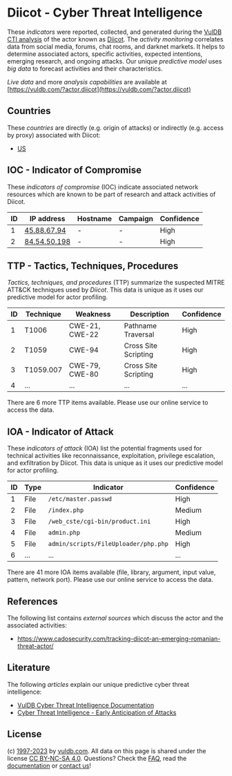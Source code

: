 # Diicot - Cyber Threat Intelligence

These _indicators_ were reported, collected, and generated during the [VulDB CTI analysis](https://vuldb.com/?kb.cti) of the actor known as [Diicot](https://vuldb.com/?actor.diicot). The _activity monitoring_ correlates data from social media, forums, chat rooms, and darknet markets. It helps to determine associated actors, specific activities, expected intentions, emerging research, and ongoing attacks. Our unique _predictive model_ uses _big data_ to forecast activities and their characteristics.

_Live data_ and more _analysis capabilities_ are available at [https://vuldb.com/?actor.diicot](https://vuldb.com/?actor.diicot)

## Countries

These _countries_ are directly (e.g. origin of attacks) or indirectly (e.g. access by proxy) associated with Diicot:

* [US](https://vuldb.com/?country.us)

## IOC - Indicator of Compromise

These _indicators of compromise_ (IOC) indicate associated network resources which are known to be part of research and attack activities of Diicot.

ID | IP address | Hostname | Campaign | Confidence
-- | ---------- | -------- | -------- | ----------
1 | [45.88.67.94](https://vuldb.com/?ip.45.88.67.94) | - | - | High
2 | [84.54.50.198](https://vuldb.com/?ip.84.54.50.198) | - | - | High

## TTP - Tactics, Techniques, Procedures

_Tactics, techniques, and procedures_ (TTP) summarize the suspected MITRE ATT&CK techniques used by _Diicot_. This data is unique as it uses our predictive model for actor profiling.

ID | Technique | Weakness | Description | Confidence
-- | --------- | -------- | ----------- | ----------
1 | T1006 | CWE-21, CWE-22 | Pathname Traversal | High
2 | T1059 | CWE-94 | Cross Site Scripting | High
3 | T1059.007 | CWE-79, CWE-80 | Cross Site Scripting | High
4 | ... | ... | ... | ...

There are 6 more TTP items available. Please use our online service to access the data.

## IOA - Indicator of Attack

These _indicators of attack_ (IOA) list the potential fragments used for technical activities like reconnaissance, exploitation, privilege escalation, and exfiltration by Diicot. This data is unique as it uses our predictive model for actor profiling.

ID | Type | Indicator | Confidence
-- | ---- | --------- | ----------
1 | File | `/etc/master.passwd` | High
2 | File | `/index.php` | Medium
3 | File | `/web_cste/cgi-bin/product.ini` | High
4 | File | `admin.php` | Medium
5 | File | `admin/scripts/FileUploader/php.php` | High
6 | ... | ... | ...

There are 41 more IOA items available (file, library, argument, input value, pattern, network port). Please use our online service to access the data.

## References

The following list contains _external sources_ which discuss the actor and the associated activities:

* https://www.cadosecurity.com/tracking-diicot-an-emerging-romanian-threat-actor/

## Literature

The following _articles_ explain our unique predictive cyber threat intelligence:

* [VulDB Cyber Threat Intelligence Documentation](https://vuldb.com/?kb.cti)
* [Cyber Threat Intelligence - Early Anticipation of Attacks](https://www.scip.ch/en/?labs.20201022)

## License

(c) [1997-2023](https://vuldb.com/?kb.changelog) by [vuldb.com](https://vuldb.com/?kb.about). All data on this page is shared under the license [CC BY-NC-SA 4.0](https://creativecommons.org/licenses/by-nc-sa/4.0/). Questions? Check the [FAQ](https://vuldb.com/?kb.faq), read the [documentation](https://vuldb.com/?kb) or [contact us](https://vuldb.com/?contact)!
